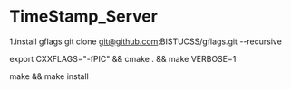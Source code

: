 # TimeStamp_Server

1.install gflags
git clone git@github.com:BISTUCSS/gflags.git --recursive

export CXXFLAGS="-fPIC" && cmake . && make VERBOSE=1

make && make install